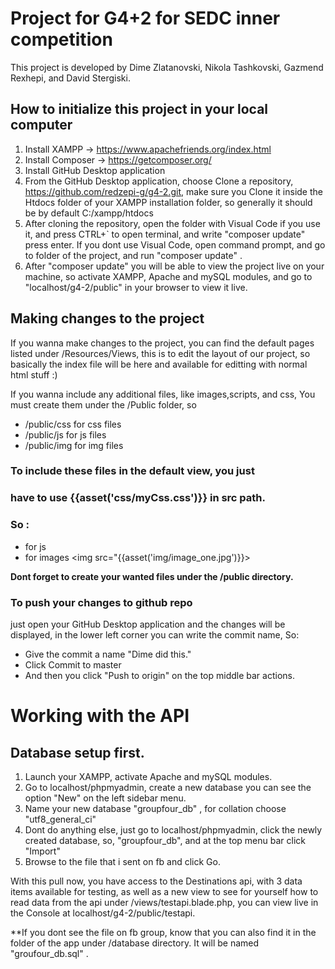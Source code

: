 # Project for G4+2 for SEDC inner competition 

This project is developed by Dime Zlatanovski, Nikola Tashkovski, Gazmend Rexhepi, and David Stergiski. 


## How to initialize this project in your local computer

1. Install XAMPP -> https://www.apachefriends.org/index.html
2. Install Composer -> https://getcomposer.org/
3. Install GitHub Desktop application
4. From the GitHub Desktop application, choose Clone a repository, 
https://github.com/redzepi-g/g4-2.git, make sure you Clone it 
inside the Htdocs folder of your XAMPP installation folder,
so generally it should be by default C:/xampp/htdocs
5. After cloning the repository, open the folder with Visual Code
if you use it, and press CTRL+` to open terminal, and write
"composer update" press enter. If you dont use Visual Code, 
open command prompt, and go to folder of the project, and 
run "composer update" .
6. After "composer update" you will be able to view the project live
on your machine, so activate XAMPP, Apache and mySQL modules, 
and go to "localhost/g4-2/public" in your browser to view it live.

## Making changes to the project 

If you wanna make changes to the project, you can find the default
pages listed under /Resources/Views, this is to edit the layout of our 
project, so basically the index file will be here and available for editting
with normal html stuff :)

If you wanna include any additional files, like images,scripts, and css, 
You must create them under the /Public folder, so

* /public/css for css files
* /public/js for js files
* /public/img for img files

### To include these files in the default view, you just 
### have to use {{asset('css/myCss.css')}} in src path. 
### So :

* for js <script src="{{asset('js/myScript.js')}}"></script>
* for images <img src="{{asset('img/image_one.jpg')}}>

**Dont forget to create your wanted files under the /public directory.**


### To push your changes to github repo
just open your GitHub Desktop application and the changes will
be displayed, in the lower left corner you can write the 
commit name, So:

* Give the commit a name "Dime did this."
* Click Commit to master
* And then you click "Push to origin" on the top middle bar actions.

# Working with the API 

## Database setup first.

1. Launch your XAMPP, activate Apache and mySQL modules.
2. Go to localhost/phpmyadmin, create a new database
you can see the option "New" on the left sidebar menu. 
3. Name your new database "groupfour_db" , for collation
choose "utf8_general_ci"
4. Dont do anything else, just go to localhost/phpmyadmin,
click the newly created database, so, "groupfour_db",
and at the top menu bar click "Import"
5. Browse to the file that i sent on fb
and click Go. 

With this pull now, you have access to the Destinations api, with 3 data items available for testing,
as well as a new view to see for yourself how to read data from the api under /views/testapi.blade.php,
you can view live in the Console at localhost/g4-2/public/testapi.

**If you dont see the file on fb group, know that you can also find it in the folder of the app under
/database directory. It will be named "groufour_db.sql" .